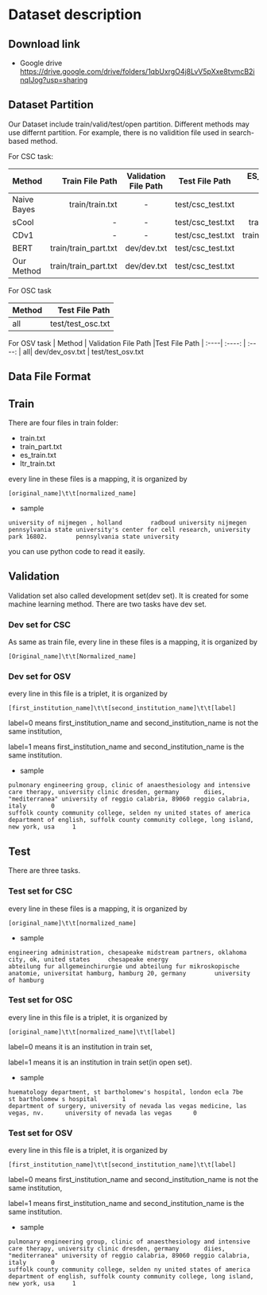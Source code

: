 # Dataset description

## Download link

+ Google drive
https://drive.google.com/drive/folders/1qbUxrgO4j8LvV5pXxe8tvmcB2inqIJog?usp=sharing


## Dataset Partition

Our Dataset include train/valid/test/open partition. Different methods may use differnt partition. For example,  there is no validition file used in search-based method.


For CSC task:

| Method | Train File Path | Validation File Path | Test File Path | ES_index File Path | LTR File Path
| :----| ----: | :----: | :----: | :----: |  :----: |
| Naive Bayes| train/train.txt | - | test/csc_test.txt | - | -
| sCool | - | - | test/csc_test.txt | train/train.txt | -
| CDv1 | - | - | test/csc_test.txt | train/es_train.txt | ltr_train.txt
| BERT | train/train_part.txt | dev/dev.txt | test/csc_test.txt | - | -
| Our Method | train/train_part.txt | dev/dev.txt | test/csc_test.txt | - | -

For OSC task

| Method |  Test File Path 
| :----| ----: 
| all| test/test_osc.txt | 

For OSV task
| Method |  Validation File Path |Test File Path 
| :----| :----: | :----:
| all| dev/dev_osv.txt | test/test_osv.txt


## Data File Format
## Train
There are four files in train folder:

 - train.txt
- train_part.txt
- es_train.txt
- ltr_train.txt

every line in these files is a mapping, it is organized by 
```
[original_name]\t\t[normalized_name]
```
+ sample
```
university of nijmegen , holland		radboud university nijmegen
pennsylvania state university's center for cell research, university park 16802.		pennsylvania state university
```
you can use python code to read it easily.

## Validation

Validation set also called development set(dev set). It is created for some machine learning method. There are two tasks have dev set.

### Dev set for CSC
As same as train file, every line in these files is a mapping, it is organized by 
```
[Original_name]\t\t[Normalized_name]
```
### Dev set for OSV
 every line in this file is a triplet, it is organized by
```
[first_institution_name]\t\t[second_institution_name]\t\t[label]
```
label=0 means first_institution_name and second_institution_name is not the same institution, 

label=1 means first_institution_name and second_institution_name is the same institution. 
+ sample 
```
pulmonary engineering group, clinic of anaesthesiology and intensive care therapy, university clinic dresden, germany		diies, "mediterranea" university of reggio calabria, 89060 reggio calabria, italy		0
suffolk county community college, selden ny united states of america		department of english, suffolk county community college, long island, new york, usa		1
```

## Test
There are three tasks.
### Test set for CSC
every line in these files is a mapping, it is organized by 
```
[original_name]\t\t[normalized_name]
```
+ sample
```
engineering administration, chesapeake midstream partners, oklahoma city, ok, united states		chesapeake energy
abteilung fur allgemeinchirurgie und abteilung fur mikroskopische anatomie, universitat hamburg, hamburg 20, germany		university of hamburg
```
### Test set for OSC
every line in this file is a triplet, it is organized by
```
[original_name]\t\t[normalized_name]\t\t[label]
```
label=0 means it is an institution in train set, 

label=1 means it is an institution in train set(in open set).
+ sample
```
huematology department, st bartholomew's hospital, london ecla 7be		st bartholomew s hospital		1
department of surgery, university of nevada las vegas medicine, las vegas, nv.		university of nevada las vegas		0
```
### Test set for OSV
 every line in this file is a triplet, it is organized by
```
[first_institution_name]\t\t[second_institution_name]\t\t[label]
```
label=0 means first_institution_name and second_institution_name is not the same institution, 

label=1 means first_institution_name and second_institution_name is the same institution. 
+ sample 
```
pulmonary engineering group, clinic of anaesthesiology and intensive care therapy, university clinic dresden, germany		diies, "mediterranea" university of reggio calabria, 89060 reggio calabria, italy		0
suffolk county community college, selden ny united states of america		department of english, suffolk county community college, long island, new york, usa		1
```
